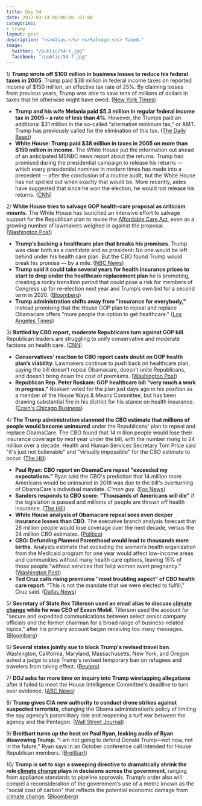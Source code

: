 ```yaml
---
title: Day 54
date: 2017-03-14 00:00:00 -07:00
categories:
- trump
layout: post
description: "<s>Alias.</s> <s>Salvage.</s> Taxed."
image:
  twitter: "/public/54-t.jpg"
  facebook: "/public/54-f.jpg"
---
```


1/ **Trump wrote off $100 million in business losses to reduce his federal taxes in 2005**. Trump paid $38 million in federal income taxes on reported income of $150 million, an effective tax rate of 25%. By claiming losses from previous years, Trump was able to save tens of millions of dollars in taxes that he otherwise might have owed. ([New York Times](https://www.nytimes.com/2017/03/14/us/politics/donald-trump-taxes.html))

* **Trump and his wife Melania paid $5.3 million in regular federal income tax in 2005 – a rate of less than 4%**. However, the Trumps paid an additional $31 million in the so-called “alternative minimum tax,” or AMT. Trump has previously called for the elimination of this tax. ([The Daily Beast](http://www.thedailybeast.com/cheats/2017/03/14/report-trump-s-2005-taxes-revealed.html))
* **White House: Trump paid $38 million in taxes in 2005 on more than $150 million in income.** The White House put the information out ahead of an anticipated MSNBC news report about the returns. Trump had promised during the presidential campaign to release his returns -- which every presidential nominee in modern times has made into a precedent -- after the conclusion of a routine audit, but the White House has not spelled out when exactly that would be. More recently, aides have suggested that since he won the election, he would not release his returns. ([CNN](http://www.cnn.com/2017/03/14/politics/trump-tax-returns-release/index.html))

2/ **White House tries to salvage GOP health-care proposal as criticism mounts**. The White House has launched an intensive effort to salvage support for the Republican plan to revise the <a href="{{ site.url }}{{ site.baseurl }}/trump-health-care/">Affordable Care Act</a>, even as a growing number of lawmakers weighed in against the proposal. ([Washington Post](https://www.washingtonpost.com/powerpost/conservative-lawmakers-continue-to-push-back-on-obamacare-plan/2017/03/14/f7331e70-08aa-11e7-93dc-00f9bdd74ed1_story.html))

* **Trump’s backing a healthcare plan that breaks his promises**. Trump was clear both as a candidate and as president: No one would be left behind under his health care plan. But the CBO found Trump would break his promise — by a mile. ([NBC News](http://www.nbcnews.com/politics/white-house/trump-s-backing-healthcare-plan-breaks-his-promises-n733031))
* **Trump said it could take several years for health insurance prices to start to drop under the healthcare replacement plan** he is promoting, creating a rocky transition period that could pose a risk for members of Congress up for re-election next year and Trump’s own bid for a second term in 2020. ([Bloomberg](https://www.bloomberg.com/politics/articles/2017-03-13/trump-warns-it-could-take-several-years-for-health-costs-to-drop))
* **Trump administration shifts away from "insurance for everybody,"** instead promising that the House GOP plan to repeal and replace Obamacare offers "more people the option to get healthcare." ([Los Angeles Times](http://www.latimes.com/politics/washington/la-na-essential-washington-updates-trump-administration-shifts-away-from-1489521022-htmlstory.html))

3/ **Rattled by CBO report, moderate Republicans turn against GOP bill**. Republican leaders are struggling to unify conservative and moderate factions on health care. ([CNN](http://www.cnn.com/2017/03/14/politics/moderate-republicans-health-care/))

* **Conservatives’ reaction to CBO report casts doubt on GOP health plan’s viability**. Lawmakers continue to push back on healthcare plan, saying the bill doesn’t repeal Obamacare, doesn’t unite Republicans, and doesn’t bring down the cost of premiums. ([Washington Post](https://www.washingtonpost.com/powerpost/conservative-lawmakers-continue-to-push-back-on-obamacare-plan/2017/03/14/f7331e70-08aa-11e7-93dc-00f9bdd74ed1_story.html))
* **Republican Rep. Peter Roskam: GOP healthcare bill "very much a work in progress."** Roskam voted for the plan just days ago in his position as a member of the House Ways & Means Committee, but has been drawing substantial fire in his district for his stance on health insurance. ([Crain's Chicago Business](http://www.chicagobusiness.com/article/20170314/BLOGS02/170319944/peter-roskam-blinks-on-ryancare))

4/ **The Trump administration slammed the CBO estimate that millions of people would become uninsured** under the Republicans' plan to repeal and replace ObamaCare. The CBO found that 14 million people would lose their insurance coverage by next year under the bill, with the number rising to 24 million over a decade. Health and Human Services Secretary Tom Price said "it's just not believable" and "virtually impossible" for the CBO estimate to occur. ([The Hill](http://thehill.com/homenews/administration/323775-trump-official-slams-cbo-score-its-just-not-believable))

* **Paul Ryan: CBO report on ObamaCare repeal "exceeded my expectations."** Ryan said the CBO's prediction that 14 million more Americans would be uninsured in 2018 was due to the bill's overturning of ObamaCare's individual mandate. *C'mon guy.* ([Fox News](http://www.foxnews.com/politics/2017/03/13/paul-ryan-cbo-report-on-obamacare-repeal-exceeded-my-expectations.html))
* **Sanders responds to CBO score: "Thousands of Americans will die"** if the legislation is passed and millions of people are thrown off health insurance. ([The Hill](http://thehill.com/policy/healthcare/323787-sanders-responds-to-cbo-score-thousands-of-americans-will-die))
* **White House analysis of Obamacare repeal sees even deeper insurance losses than CBO**. The executive branch analysis forecast that 26 million people would lose coverage over the next decade, versus the 24 million CBO estimates. ([Politico](https://secure.politico.com/story/2017/03/obamacare-uninsured-white-house-236019))
* **CBO: Defunding Planned Parenthood would lead to thousands more births**. Analysts estimate that excluding the women’s health organization from the Medicaid program for one year would affect low-income areas and communities without many health care options, leaving 15% of those people “without services that help women avert pregnancy.” ([Washington Post](https://www.washingtonpost.com/news/post-nation/wp/2017/03/13/cbo-defunding-planned-parenthood-would-lead-to-thousands-more-births/))
* **Ted Cruz calls rising premiums "most troubling aspect" of CBO health care report**. “This is not the mandate that we were elected to fulfill,” Cruz said. ([Dallas News](http://www.dallasnews.com/news/politics/2017/03/14/sen-ted-cruz-forecast-rising-premiums-troubling-aspect-scathing-cbo-health-care-report))

5/ **Secretary of State Rex Tillerson used an email alias to discuss <a href="{{ site.baseurl }}/trump-epa/">climate change</a> while he was CEO of Exxon Mobil**. Tillerson used the account for "secure and expedited communications between select senior company officials and the former chairman for a broad range of business-related topics," after his primary account began receiving too many messages. ([Bloomberg](https://www.bloomberg.com/news/articles/2017-03-13/tillerson-used-alias-email-for-climate-messages-n-y-says))

6/ **Several states jointly sue to block Trump's revised travel ban**. Washington, California, Maryland, Massachusetts, New York, and Oregon asked a judge to stop Trump's revised temporary ban on refugees and travelers from taking effect. ([Reuters](http://www.reuters.com/article/us-usa-immigration-idUSKBN16K264))

7/ **DOJ asks for more time on inquiry into Trump wiretapping allegations** after it failed to meet the House Intelligence Committee's deadline to turn over evidence. ([ABC News](http://abcnews.go.com/Politics/doj-asks-time-inquiry-trump-wiretapping-allegations/story?id=46106362))

8/ **Trump gives CIA new authority to conduct drone strikes against suspected terrorists**, changing the Obama administration’s policy of limiting the spy agency’s paramilitary role and reopening a turf war between the agency and the Pentagon. ([Wall Street Journal](https://www.wsj.com/articles/trump-gave-cia-power-to-launch-drone-strikes-1489444374))

9/ **Breitbart turns up the heat on Paul Ryan, leaking audio of Ryan disavowing Trump.** “I am not going to defend Donald Trump—not now, not in the future,” Ryan says in an October conference call intended for House Republican members. ([Breitbart](http://www.breitbart.com/big-government/2017/03/13/exclusive-audio-emerges-of-when-paul-ryan-abandoned-donald-trump-i-am-not-going-to-defend-donald-trump-not-now-not-in-the-future/))

10/ **Trump is set to sign a sweeping directive to dramatically shrink the role <a href="{{ site.baseurl }}/trump-epa/">climate change</a> plays in decisions across the government**, ranging from appliance standards to pipeline approvals. Trump’s order also will compel a reconsideration of the government’s use of a metric known as the "social cost of carbon" that reflects the potential economic damage from <a href="{{ site.baseurl }}/trump-epa/">climate change</a>. ([Bloomberg](https://www.bloomberg.com/news/articles/2017-03-14/trump-said-to-drop-climate-change-from-environmental-reviews))